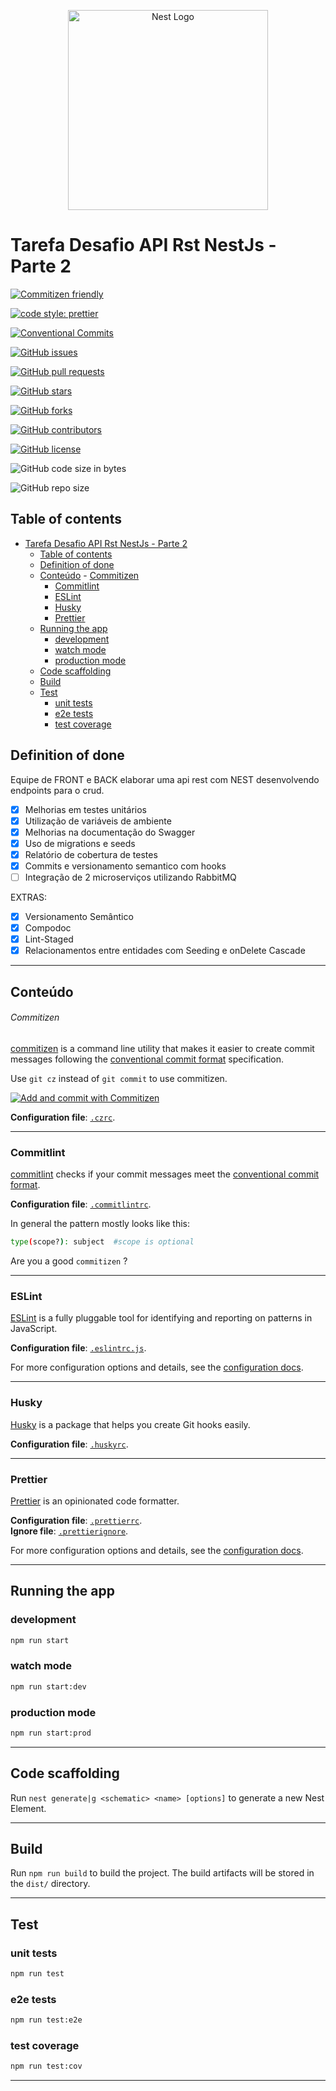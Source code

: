 
<p align="center">
  <a href="http://nestjs.com/" target="blank"><img src="https://nestjs.com/img/logo_text.svg" width="320" alt="Nest Logo" /></a>
</p>



# Tarefa Desafio API Rst NestJs - Parte 2

[![Commitizen friendly](https://img.shields.io/badge/commitizen-friendly-brightgreen.svg)](http://commitizen.github.io/cz-cli/)

[![code style: prettier](https://img.shields.io/badge/code_style-prettier-ff69b4.svg)](https://github.com/prettier/prettier)

[![Conventional Commits](https://img.shields.io/badge/Conventional%20Commits-1.0.0-yellow.svg)](https://conventionalcommits.org)

[![GitHub issues](https://img.shields.io/github/issues/cristopherlee/apiNest)](https://github.com/cristopherlee/apiNest/issues)

[![GitHub pull requests](https://img.shields.io/github/issues-pr/cristopherlee/apiNest)](https://github.com/cristopherlee/apiNest/pulls)

[![GitHub stars](https://img.shields.io/github/stars/cristopherlee/apiNest)](https://github.com/cristopherlee/apiNest/stargazers)

[![GitHub forks](https://img.shields.io/github/forks/cristopherlee/apiNest)](https://github.com/cristopherlee/apiNest/network)

[![GitHub contributors](https://img.shields.io/github/contributors/cristopherlee/apiNest)](https://github.com/cristopherlee/apiNest/graphs/contributors)

[![GitHub license](https://img.shields.io/github/license/cristopherlee/apiNest)](https://github.com/cristopherlee/apiNest)

![GitHub code size in bytes](https://img.shields.io/github/languages/code-size/cristopherlee/apiNest)

![GitHub repo size](https://img.shields.io/github/repo-size/cristopherlee/apiNest)

## Table of contents

- [Tarefa Desafio API Rst NestJs - Parte 2](#tarefa-desafio-api-rst-nestjs---parte-2)
  - [Table of contents](#table-of-contents)
  - [Definition of done](#definition-of-done)
  - [Conteúdo](#conteúdo)
          - [Commitizen](#commitizen)
    - [Commitlint](#commitlint)
    - [ESLint](#eslint)
    - [Husky](#husky)
    - [Prettier](#prettier)
  - [Running the app](#running-the-app)
    - [development](#development)
    - [watch mode](#watch-mode)
    - [production mode](#production-mode)
  - [Code scaffolding](#code-scaffolding)
  - [Build](#build)
  - [Test](#test)
    - [unit tests](#unit-tests)
    - [e2e tests](#e2e-tests)
    - [test coverage](#test-coverage)


## Definition of done

Equipe de FRONT e BACK elaborar uma api rest com NEST desenvolvendo endpoints para o crud.

 - [x] Melhorias em testes unitários
 - [x] Utilização de variáveis de ambiente
 - [x] Melhorias na documentação do Swagger
 - [x] Uso de migrations e seeds
 - [x] Relatório de cobertura de testes
 - [x] Commits e versionamento semantico com hooks
 - [ ] Integração de 2 microserviços utilizando RabbitMQ
 
EXTRAS:  
 - [x] Versionamento Semântico
 - [x] Compodoc
 - [x] Lint-Staged
 - [x] Relacionamentos entre entidades com Seeding e onDelete Cascade

 ---------------------

 ## Conteúdo

###### Commitizen

[commitizen](https://github.com/commitizen/cz-cli) is a command line utility that makes it easier to create commit messages following the [conventional commit format](https://conventionalcommits.org) specification.

Use `git cz` instead of `git commit` to use commitizen.

[![Add and commit with Commitizen](https://github.com/commitizen/cz-cli/raw/master/meta/screenshots/add-commit.png)](https://github.com/commitizen/cz-cli/raw/master/meta/screenshots/add-commit.png)

**Configuration file**: [`.czrc`](https://github.com/smarlhens/nest7-boilerplate/blob/master/.czrc).

---

### Commitlint

[commitlint](https://github.com/conventional-changelog/commitlint) checks if your commit messages meet the [conventional commit format](https://conventionalcommits.org).

**Configuration file**: [`.commitlintrc`](https://github.com/smarlhens/nest7-boilerplate/blob/master/.commitlintrc).

In general the pattern mostly looks like this:

```sh
type(scope?): subject  #scope is optional
```

Are you a good `commitizen` ?

---
### ESLint

[ESLint](https://eslint.org/) is a fully pluggable tool for identifying and reporting on patterns in JavaScript.

**Configuration file**: [`.eslintrc.js`](https://github.com/smarlhens/nest7-boilerplate/blob/master/.eslintrc.js).

For more configuration options and details, see the [configuration docs](https://eslint.org/docs/user-guide/configuring).

---

### Husky

[Husky](https://github.com/typicode/husky) is a package that helps you create Git hooks easily.

**Configuration file**: [`.huskyrc`](https://github.com/smarlhens/nest7-boilerplate/blob/master/.huskyrc).

---

### Prettier

[Prettier](https://prettier.io/) is an opinionated code formatter.

**Configuration file**: [`.prettierrc`](https://github.com/smarlhens/nest7-boilerplate/blob/master/.prettierrc).  
**Ignore file**: [`.prettierignore`](https://github.com/smarlhens/nest7-boilerplate/blob/master/.prettierignore).

For more configuration options and details, see the [configuration docs](https://prettier.io/docs/en/configuration.html).

---

## Running the app

### development

```bash
npm run start
```

### watch mode

```bash
npm run start:dev
```

### production mode

```bash
npm run start:prod
```

---

## Code scaffolding

Run `nest generate|g <schematic> <name> [options]` to generate a new Nest Element.

---

## Build

Run `npm run build` to build the project. The build artifacts will be stored in the `dist/` directory.

---

## Test

### unit tests

```bash
npm run test
```

### e2e tests

```bash
npm run test:e2e
```

### test coverage

```bash
npm run test:cov
```

---